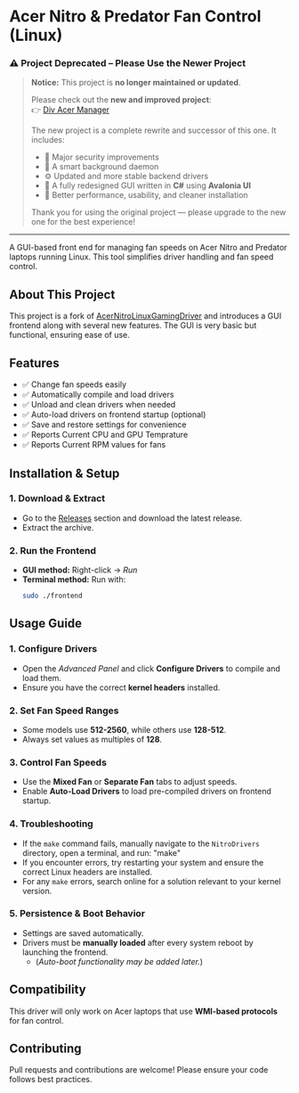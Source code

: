 # **Acer Nitro & Predator Fan Control (Linux)**

### ⚠️ Project Deprecated – Please Use the Newer Project

> **Notice:** This project is **no longer maintained or updated**.  
>  
> Please check out the **new and improved project**:  
> 👉 [Div Acer Manager](https://github.com/PXDiv/Div-Acer-Manager)  
>
> The new project is a complete rewrite and successor of this one. It includes:
> - 🔐 Major security improvements  
> - 🧠 A smart background daemon  
> - ⚙️ Updated and more stable backend drivers  
> - 🎨 A fully redesigned GUI written in **C#** using **Avalonia UI**  
> - 🚀 Better performance, usability, and cleaner installation  
>
> Thank you for using the original project — please upgrade to the new one for the best experience!

---

A GUI-based front end for managing fan speeds on Acer Nitro and Predator laptops running Linux. This tool simplifies driver handling and fan speed control.

## **About This Project**
This project is a fork of [AcerNitroLinuxGamingDriver](https://github.com/DetuxTR/AcerNitroLinuxGamingDriver) and introduces a GUI frontend along with several new features. The GUI is very basic but functional, ensuring ease of use.

## **Features**
 - ✅ Change fan speeds easily  
 - ✅ Automatically compile and load drivers  
 - ✅ Unload and clean drivers when needed  
 - ✅ Auto-load drivers on frontend startup (optional)
 - ✅ Save and restore settings for convenience
 - ✅ Reports Current CPU and GPU Temprature
 - ✅ Reports Current RPM values for fans

## **Installation & Setup**

### **1. Download & Extract**
- Go to the [Releases](#) section and download the latest release.
- Extract the archive.

### **2. Run the Frontend**
- **GUI method:** Right-click → *Run*  
- **Terminal method:** Run with:
  ```bash
  sudo ./frontend
  ```
  
## **Usage Guide**

### **1. Configure Drivers**
- Open the *Advanced Panel* and click **Configure Drivers** to compile and load them.
- Ensure you have the correct **kernel headers** installed.

### **2. Set Fan Speed Ranges**
- Some models use **512-2560**, while others use **128-512**.
- Always set values as multiples of **128**.

### **3. Control Fan Speeds**
- Use the **Mixed Fan** or **Separate Fan** tabs to adjust speeds.
- Enable **Auto-Load Drivers** to load pre-compiled drivers on frontend startup.

### **4. Troubleshooting**
- If the `make` command fails, manually navigate to the `NitroDrivers` directory, open a terminal, and run: "make"
- If you encounter errors, try restarting your system and ensure the correct Linux headers are installed.
- For any `make` errors, search online for a solution relevant to your kernel version.

### **5. Persistence & Boot Behavior**
- Settings are saved automatically.
- Drivers must be **manually loaded** after every system reboot by launching the frontend.
  - (*Auto-boot functionality may be added later.*)

## **Compatibility**
This driver will only work on Acer laptops that use **WMI-based protocols** for fan control.

## **Contributing**
Pull requests and contributions are welcome! Please ensure your code follows best practices.


